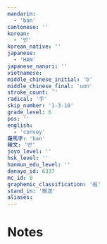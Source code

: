 ```yaml
---
mandarin:
  - 'bān'
cantonese: ''
korean:
  - '반'
korean_native: ''
japanese:
  - 'HAN'
japanese_nanori: ''
vietnamese:
middle_chinese_initial: 'b'
middle_chinese_final: 'uɑn'
stroke_count: ''
radical: '手'
skip_number: '1-3-10'
grade_level: 6
pos: ''
english:
  - 'convey'
羅馬字: 'ban'
韓文: '반'
joyo_level: ''
hsk_level: ''
hanmun_edu_level: ''
danayo_id: 6337
mc_id: 0
graphemic_classification: '般'
stand_in: '搬送'
aliases:
---
```


# Notes
